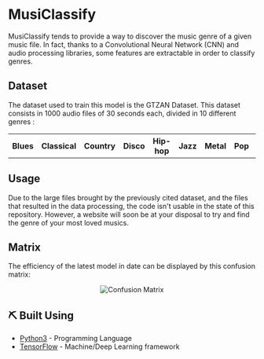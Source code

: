 # MusiClassify

MusiClassify tends to provide a way to discover the music genre of a given music file.
In fact, thanks to a Convolutional Neural Network (CNN) and audio processing libraries, some features are extractable in order to classify genres.

## Dataset 

The dataset used to train this model is the GTZAN Dataset. This dataset consists in 1000 audio files of 30 seconds each, divided in 10 different genres : 
<div align="center" >
<table>
  <tr>
    <th>Blues</th>
    <th>Classical</th>
    <th>Country</th>
    <th>Disco</th>
    <th>Hip-hop</th>
    <th>Jazz</th>
    <th>Metal</th>
    <th>Pop</th>
    <th>Reggae</th>
    <th>Rock</th>
  </tr>
</table>
</div>

## Usage

Due to the large files brought by the previously cited dataset, and the files that resulted in the data processing, the code isn't usable in the state of this repository. 
However, a website will soon be at your disposal to try and find the genre of your most loved musics.

## Matrix

The efficiency of the latest model in date can be displayed by this confusion matrix:

<div align="center" >
  
![Confusion Matrix](https://media.discordapp.net/attachments/806147253504573520/1091108161643102339/conf_mat_v12.png)
  
</div>

## ⛏️ Built Using <a name = "built_using"></a>
- [Python3](https://www.python.org/download/releases/3.0/) - Programming Language
- [TensorFlow](https://www.tensorflow.org/) - Machine/Deep Learning framework


